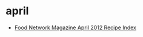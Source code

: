 # april

 * [Food Network Magazine April 2012 Recipe Index](index/f/food-network-magazine-april-2012-recipe-index.json)
